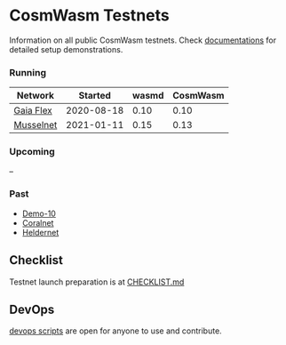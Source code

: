 # CosmWasm Testnets

Information on all public CosmWasm testnets. Check 
[documentations](https://docs.cosmwasm.com/testnets/build-requirements.html) for detailed setup demonstrations.

### Running

| Network                      | Started    | wasmd    | CosmWasm | 
|------------------------------|------------|----------|----------|
| [Gaia Flex](./gaia-flex)     | 2020-08-18 | 0.10     | 0.10     |
| [Musselnet](./musselnet)     | 2021-01-11 | 0.15     | 0.13     |

### Upcoming

–

### Past

* [Demo-10](./demo-10)
* [Coralnet](./coralnet)
* [Heldernet](./heldernet)

## Checklist

Testnet launch preparation is at [CHECKLIST.md](./CHECKLIST.md)

## DevOps

[devops scripts](devops) are open for anyone to use and contribute.
